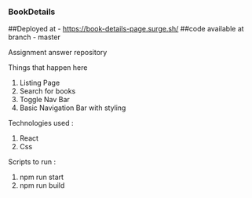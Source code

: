 ### BookDetails

##Deployed at - https://book-details-page.surge.sh/
##code available at branch - master

Assignment answer repository 

Things that happen here 

1. Listing Page 
2. Search for books
3. Toggle Nav Bar
4. Basic Navigation Bar with styling

Technologies used :

1. React
2. Css


Scripts to run :

1. npm run start
2. npm run build
